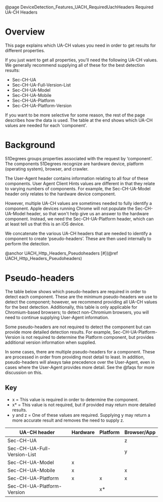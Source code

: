 @page DeviceDetection_Features_UACH_RequiredUachHeaders Required UA-CH Headers

# Overview

This page explains which UA-CH values you need in order to get results for different properties.

If you just want to get all properties, you'll need the following UA-CH values. We generally 
recommend supplying all of these for the best detection results:

- Sec-CH-UA
- Sec-CH-UA-Full-Version-List 
- Sec-CH-UA-Model
- Sec-CH-UA-Mobile
- Sec-CH-UA-Platform
- Sec-CH-UA-Platform-Version

If you want to be more selective for some reason, the rest of the page describes how the data is
used. The table at the end shows which UA-CH values are needed for each 'component'.

# Background

51Degrees groups properties associated with the request by ‘component’. The components 51Degrees recognize are hardware device, platform (operating system), browser, and crawler.

The User-Agent header contains information relating to all four of these components. User Agent Client Hints values are different in that they relate to varying numbers of components. For example, the Sec-CH-UA-Model header only relates to the hardware device component.

However, multiple UA-CH values are sometimes needed to fully identify a component. Apple devices running Chrome will not populate the Sec-CH-UA-Model header, so that won't help give us an answer to the hardware component. Instead, we need the Sec-CH-UA-Platform header, which can at least tell us that this is an iOS device.

We concatenate the various UA-CH headers that are needed to identify a component to create ‘pseudo-headers’. These are then used internally to perform the detection. 


@anchor UACH_Http_Headers_Pseudoheaders
[#](@ref UACH_Http_Headers_Pseudoheaders)
# Pseudo-headers

The table below shows which pseudo-headers are required in order to detect each component. These are the minimum pseudo-headers we use to detect the component; however, we recommend providing all UA-CH values for the best detection. Additionally, this table is only applicable for Chromium-based browsers; to detect non-Chromium browsers, you will need to continue supplying User-Agent information.

Some pseudo-headers are not required to detect the component but can provide more detailed detection results. For example, Sec-CH-UA-Platform-Version is not required to determine the Platform component, but provides additional version information when supplied.

In some cases, there are multiple pseudo-headers for a component. These are processed in order from providing most detail to least. In addition, pseudo-headers will always take precedence over the User-Agent, even in cases where the User-Agent provides more detail. See the @faqs for more discussion on this.

## Key
- x = This value is required in order to determine the component.
- x* = This value is not required, but if provided may return more detailed results.
- y and z = One of these values are required. Supplying y may return a more accurate result and removes the need to supply z.

|UA-CH header|Hardware|Platform|Browser/App|
|---|---|---|---|
|Sec-CH-UA                   |   |    | z |
|Sec-CH-UA-Full-Version-List |   |    | y |
|Sec-CH-UA-Model             | x |    |   |
|Sec-CH-UA-Mobile            | x |    | x |
|Sec-CH-UA-Platform          | x | x  | x |
|Sec-CH-UA-Platform-Version  |   | x* |   |
